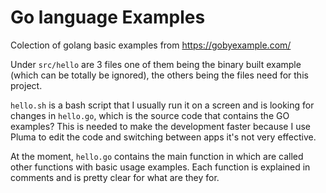 # Go language Examples 
Colection of golang basic examples from https://gobyexample.com/


Under `src/hello` are 3 files one of them being the binary built example (which can be totally be ignored), the others being the files need for this project.

`hello.sh` is a bash script that I usually run it on a screen and is looking for changes in `hello.go`, which is the source code that contains the GO examples? This is needed to make the development faster because I use Pluma to edit the code and switching between apps it's not very effective.


At the moment, `hello.go` contains the main function in which are called other functions with basic usage examples.
Each function is explained in comments and is pretty clear for what are they for.

